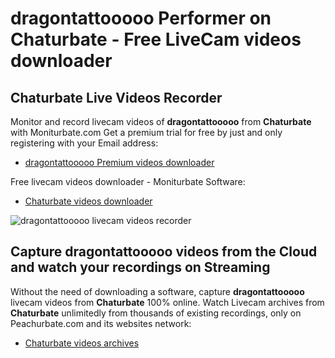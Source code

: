 # dragontattooooo Performer on Chaturbate - Free LiveCam videos downloader

## Chaturbate Live Videos Recorder

Monitor and record livecam videos of **dragontattooooo** from **Chaturbate** with Moniturbate.com
Get a premium trial for free by just and only registering with your Email address:
* [dragontattooooo Premium videos downloader](https://moniturbate.com/request-demo-licence-key.html)

Free livecam videos downloader - Moniturbate Software:
* [Chaturbate videos downloader](https://moniturbate.com/moniturbate-download-software.html)

![dragontattooooo livecam videos recorder](https://peachurnet.com/templates/moniturbate-software.png)


## Capture dragontattooooo videos from the Cloud and watch your recordings on Streaming

Without the need of downloading a software, capture **dragontattooooo** livecam videos from **Chaturbate** 100% online.
Watch Livecam archives from **Chaturbate** unlimitedly from thousands of existing recordings, only on Peachurbate.com and its websites network:
* [Chaturbate videos archives](https://peachurnet.com/)